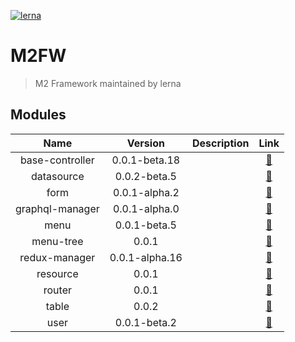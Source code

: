 [![lerna](https://img.shields.io/badge/maintained%20with-lerna-cc00ff.svg)](https://lerna.js.org/)

# M2FW

> M2 Framework maintained by lerna

## Modules

|      Name       |    Version     | Description |           Link            |
| :-------------: | :------------: | ----------- | :-----------------------: |
| base-controller | 0.0.1-beta.18  |             | [:link:](base-controller) |
|   datasource    |  0.0.2-beta.5  |             |   [:link:](datasource)    |
|      form       | 0.0.1-alpha.2  |             |      [:link:](form)       |
| graphql-manager | 0.0.1-alpha.0  |             | [:link:](graphql-manager) |
|      menu       |  0.0.1-beta.5  |             |      [:link:](menu)       |
|    menu-tree    |     0.0.1      |             |    [:link:](menu-tree)    |
|  redux-manager  | 0.0.1-alpha.16 |             |  [:link:](redux-manager)  |
|    resource     |     0.0.1      |             |    [:link:](resource)     |
|     router      |     0.0.1      |             |     [:link:](router)      |
|      table      |     0.0.2      |             |      [:link:](table)      |
|      user       |  0.0.1-beta.2  |             |      [:link:](user)       |

